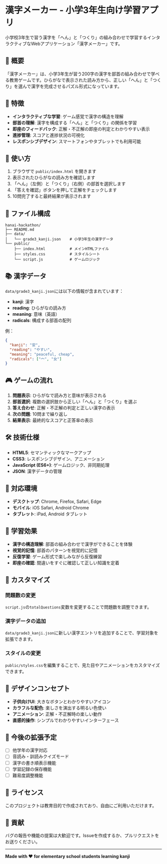 # 漢字メーカー - 小学3年生向け学習アプリ

小学校3年生で習う漢字を「へん」と「つくり」の組み合わせで学習するインタラクティブなWebアプリケーション「漢字メーカー」です。

## 🎯 概要

「漢字メーカー」は、小学3年生が習う200字の漢字を部首の組み合わせで学べる教育ゲームです。ひらがなで表示された読み方から、正しい「へん」と「つくり」を選んで漢字を完成させるパズル形式になっています。

## 🌟 特徴

- **インタラクティブな学習**: ゲーム感覚で漢字の構造を理解
- **部首の理解**: 漢字を構成する「へん」と「つくり」の関係を学習
- **即座のフィードバック**: 正解・不正解の即座の判定とわかりやすい表示
- **進捗管理**: スコアと進捗状況の可視化
- **レスポンシブデザイン**: スマートフォンやタブレットでも利用可能

## 🚀 使い方

1. ブラウザで `public/index.html` を開きます
2. 表示されたひらがなの読み方を確認します
3. 「へん」（左側）と「つくり」（右側）の部首を選択します
4. 「答えを確認」ボタンを押して正解をチェックします
5. 10問完了すると最終結果が表示されます

## 📁 ファイル構成

```
hanai-hackathon/
├── README.md
├── data/
│   └── grade3_kanji.json    # 小学3年生の漢字データ
└── public/
    ├── index.html           # メインHTMLファイル
    ├── styles.css           # スタイルシート
    └── script.js            # ゲームロジック
```

## 📚 漢字データ

`data/grade3_kanji.json`には以下の情報が含まれています：

- **kanji**: 漢字
- **reading**: ひらがなの読み方
- **meaning**: 意味（英語）
- **radicals**: 構成する部首の配列

例：
```json
{
  "kanji": "安",
  "reading": "やすい",
  "meaning": "peaceful, cheap",
  "radicals": ["宀", "女"]
}
```

## 🎮 ゲームの流れ

1. **問題表示**: ひらがなで読み方と意味が表示される
2. **部首選択**: 複数の選択肢から正しい「へん」と「つくり」を選ぶ
3. **答え合わせ**: 正解・不正解の判定と正しい漢字の表示
4. **次の問題**: 10問まで繰り返し
5. **結果表示**: 最終的なスコアと正答率の表示

## 🛠 技術仕様

- **HTML5**: セマンティックなマークアップ
- **CSS3**: レスポンシブデザイン、アニメーション
- **JavaScript (ES6+)**: ゲームロジック、非同期処理
- **JSON**: 漢字データの管理

## 📱 対応環境

- **デスクトップ**: Chrome, Firefox, Safari, Edge
- **モバイル**: iOS Safari, Android Chrome
- **タブレット**: iPad, Android タブレット

## 🎯 学習効果

- **漢字の構造理解**: 部首の組み合わせで漢字ができることを体験
- **視覚的記憶**: 部首のパターンを視覚的に記憶
- **反復学習**: ゲーム形式で楽しみながら反復練習
- **即座の確認**: 間違いをすぐに確認して正しい知識を定着

## 🔧 カスタマイズ

### 問題数の変更
`script.js`の`totalQuestions`変数を変更することで問題数を調整できます。

### 漢字データの追加
`data/grade3_kanji.json`に新しい漢字エントリを追加することで、学習対象を拡張できます。

### スタイルの変更
`public/styles.css`を編集することで、見た目やアニメーションをカスタマイズできます。

## 🎨 デザインコンセプト

- **子供向けUI**: 大きなボタンとわかりやすいアイコン
- **カラフルな配色**: 楽しさを演出する明るい色使い
- **アニメーション**: 正解・不正解時の楽しい動作
- **直感的操作**: シンプルでわかりやすいインターフェース

## 🚀 今後の拡張予定

- [ ] 他学年の漢字対応
- [ ] 音読み・訓読みクイズモード
- [ ] 漢字の書き順表示機能
- [ ] 学習記録の保存機能
- [ ] 難易度調整機能

## 📄 ライセンス

このプロジェクトは教育目的で作成されており、自由にご利用いただけます。

## 🤝 貢献

バグの報告や機能の提案は大歓迎です。Issueを作成するか、プルリクエストをお送りください。

---

**Made with ❤️ for elementary school students learning kanji**